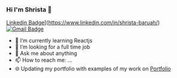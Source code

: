 ### Hi I'm Shrista 👋
[Linkedin Badge](https://img.shields.io/badge/-Isha_Gupta-blue?style=flat-square&logo=Linkedin&logoColor=white&link=https://www.linkedin.com/in/shrista-baruah//)](https://www.linkedin.com/in/shrista-baruah/)[![Gmail Badge](https://img.shields.io/badge/-eternalshrista@gmail.com-c14438?style=flat-square&logo=Gmail&logoColor=white&link=mailto:eternalshrista@gmail.com)](mailto:eternalshrista@gmail.com@gmail.com)




- 🌱 I’m currently learning Reactjs
- 🤔 I’m looking for a full time job
- 💬 Ask me about anything
- 📫 How to reach me: ...
- 🌐 Updating my portfolio with examples of my work on <a href="https://shrista-site.netlify.app/">Portfolio</a>

